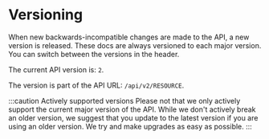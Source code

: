 # Versioning

When new backwards-incompatible changes are made to the API, a new version is released. These docs are always versioned
to each major version. You can switch between the versions in the header.

The current API version is: `2`.

The version is part of the API URL: `/api/v2/RESOURCE`.

:::caution Actively supported versions
Please not that we only actively support the current major version of the API. While we don't actively break an older
version, we suggest that you update to the latest version if you are using an older version. We try and make upgrades as
easy as possible.
:::